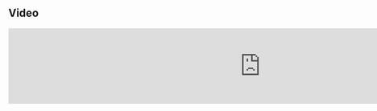 
## Video

<iframe width="1000px" src="https://www.youtube.com/embed/4VZZbxWL8jA" frameborder="0" allow="accelerometer; autoplay; clipboard-write; encrypted-media; gyroscope; picture-in-picture" allowfullscreen style="display: flex;margin-left: auto;margin-right: auto;"/>

## Project Summary
The goal of our project is to train a Minecraft agent to navigate an environment consisting of a row of n chests and 
1 goal chest to retrieve and store items in an efficient manner given a distribution of items. The distribution will 
be determined by a "simulated user" who will send retrieval and storage commands to the agent. The result of the 
retrieval commands will accumulate in the goal chest.  To do this the agent must optimize the placement of these 
items based on the retrieval requirements of the items. The final goal of this project would be to create an agent 
which can effectively store and retrieve items with the least amount of delays moving items around to optimize 
retrieval for each request.


## Approach
Our environment was a straight line of chests which each contain a random amount of distributed items. Each "type" of 
chest is marked by the block in front of it on the floor (see below); 
as follows: 
- Iron = mission complete (no chest)
- Emerald = result chest (chest to deposit the request after completion)
- Diamond = deposited chest (chest to hold some unspecified amount of items)


<img src="static/setup.png" style="width:1000px;"/>

Our agent is setup with several pieces of information and a simple action set. In terms of information, the agent has 
the probability distribution of the items passed, and has the ability to take a few discrete actions -- move left/right,
open/close chests and pick up certain items. 
 
Our current approach is using a greedy algorithm to minimize the steps to get the result. Our current algorithm 
supports a single retrieval step and gathers the correct amount of requested goods from the simulated user requests. 
By using this algorithm we have set a baseline heuristic in order to complete our retrieval goal. Our agent only has
knowledge of the chest contents and it's own inventory contents. Based on these two observations and the simulated 
users goal value the agent searches through the chests to find the correct amount of materials in the chest. As the
agent moves through the chests it takes the required amount of materials that the goal user asked for until it has 
reached the goal value. This approach currently doesn't support swapping items in chests to make future runs faster 
which is one of the things planned for the future. The current setup and heuristic only being the user simulated goal 
is also something we need to work on and we will be adding more heuristics in order to improve the search capability. 
The current actions are agent can do is open and close chests take items in and out of the chests and place them into 
the goal chest at the end of its mission. 

## Evaluation

### Qualitative
To support our method as well as show clear signs where we can improve the method we ran our test which consisted of a 
simulated user giving one command to gather a certain amount of materials 100 times and compared this to a normalized 
based on the amount of items requested and the distribution of the materials. Our agent manages to properly retrieve 
the items of the request and returns them to the chest, fulfilling our qualitative requirements setup.

As you can see below, depending on what is requested for (see the "Retrieving..." section of the 1st screenshot), 
it can pick the selections needed and will ultimately distribute it to the result chest (see the second screenshot ).
This is our first qualitative runtime test, testing that it can properly perform given a single request, issued for a 
single item over a simple test case.

<img src="static/runtimeScreenShot.png" style="width:1000px;"/>
<img src="static/runtimeScreenShot2.png" style="width:1000px;"/>


In a more complex (and practical) case, we also are able to respond to multiple requests for multiple materials, shown
in the photo below during collection, and after results are placed in the resulting chest
<img src="static/runtimeScreenShot3.png" style="width:1000px;"/>

### Quantitative
In terms of quantitative analysis, we did a plot of the runtime performance. How exactly we scored the system was as 
follows:  
- Every step has a score of 1  
To calculate the score we used the following formula to normalize it for all inputs:  
$$ \sum_x\frac{(score)(P_x)}{(n_x)} $$  
Where 
- score = score of steps
- P_x = probability of given item x to be selected (given to us as the probability distribution)
- n_x = number of times given item x was requested

The runtime graph is shown below, however, due to the lack of optimizations it seems eratic and spikes every so often 
without any improvements -- definitely a place for improvement.

<img src="static/bruteForceWithProblems.png" style="width:1000px;"/>

## Future Plans
Currently, we have essentially created a very simple case that would (theoretically) be the fastest traversal over all 
chests. However, in the future, we plan on implementing two key changes -- first our runtimes will be over a selected
time frame, and the agent will be allowed to "remember" their past actions. Second, we plan on implementing a new 
approach -- we have been looking into the Multi-Armed Bandit problem for possible implementation ideas, and other
exploration vs exploitation possible traversal algorithms that may assist in our algorithm to help with creating 
improvement.

Below is a graph with a new scoring system, adding penalty for opening chests to encourage more direct findings of 
better chests to choose from, and subsequently better results.

<img src="static/statusBruteForcePerformance.png" style="width:1000px;"/>

## Resources
We used some malmo documentation found in [here for XML](https://microsoft.github.io/malmo/0.21.0/Schemas/MissionHandlers.html) and 
[for agents](http://microsoft.github.io/malmo/0.30.0/Documentation/annotated.html) 

For the Multi-Armed Bandit problem, see [here](https://towardsdatascience.com/solving-the-multi-armed-bandit-problem-b72de40db97c)
for an excellent explanation

Also, a great deal of thanks to Professor Singh and his wonderful TA Mr.Nottingham for providing guidance, and all those
who contributed to Campus Wire
